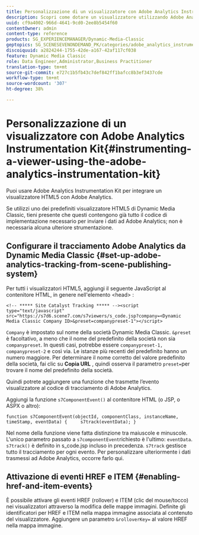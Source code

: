 ```yaml
---
title: Personalizzazione di un visualizzatore con Adobe Analytics Instrumentation Kit
description: Scopri come dotare un visualizzatore utilizzando Adobe Analytics Instrumentation Kit.
uuid: cf9a4002-966d-4641-9cd0-2ee8b5454f60
contentOwner: admin
content-type: reference
products: SG_EXPERIENCEMANAGER/Dynamic-Media-Classic
geptopics: SG_SCENESEVENONDEMAND_PK/categories/adobe_analytics_instrumentation_kit
discoiquuid: a2824244-1755-42de-a167-42af117cf038
feature: Dynamic Media Classic
role: Data Engineer,Administrator,Business Practitioner
translation-type: tm+mt
source-git-commit: e727c1b5fb43c7def842ff1bafcc8b3ef3437cde
workflow-type: tm+mt
source-wordcount: '307'
ht-degree: 38%

---
```



# Personalizzazione di un visualizzatore con Adobe Analytics Instrumentation Kit{#instrumenting-a-viewer-using-the-adobe-analytics-instrumentation-kit}

Puoi usare Adobe Analytics Instrumentation Kit per integrare un visualizzatore HTML5 con Adobe Analytics.

Se utilizzi uno dei predefiniti visualizzatore HTML5 di Dynamic Media Classic, tieni presente che questi contengono già tutto il codice di implementazione necessario per inviare i dati ad Adobe Analytics; non è necessaria alcuna ulteriore strumentazione.

## Configurare il tracciamento Adobe Analytics da Dynamic Media Classic {#set-up-adobe-analytics-tracking-from-scene-publishing-system}

Per tutti i visualizzatori HTML5, aggiungi il seguente JavaScript al contenitore HTML, in genere nell&#39;elemento &lt;head> :

```as3
<!-- ***** Site Catalyst Tracking ***** --><script type="text/javascript" src="https://s7d6.scene7.com/s7viewers/s_code.jsp?company=<Dynamic Media Classic Company ID>&preset=companypreset-1"></script>
```

`Company` è impostato sul nome della società Dynamic Media Classic. `&preset` è facoltativo, a meno che il nome del predefinito della società non sia `companypreset`. In questi casi, potrebbe essere `companypreset-1, companypreset-2` e così via. Le istanze più recenti del predefinito hanno un numero maggiore. Per determinare il nome corretto del valore predefinito della società, fai clic su **Copia URL** , quindi osserva il parametro `preset=`per trovare il nome del predefinito della società.

Quindi potrete aggiungere una funzione che trasmette l’evento visualizzatore al codice di tracciamento di Adobe Analytics.

Aggiungi la funzione `s7ComponentEvent()` al contenitore HTML (o JSP, o ASPX o altro):

```as3
function s7ComponentEvent(objectId, componentClass, instanceName, timeStamp, eventData) {     s7track(eventData); }
```

Nel nome della funzione viene fatta distinzione tra maiuscole e minuscole. L&#39;unico parametro passato a `s7componentEvent`richiesto è l&#39;ultimo: `eventData`. `s7track()` è definito in s_code.jsp incluso in precedenza. `s7track` gestisce tutto il tracciamento per ogni evento. Per personalizzare ulteriormente i dati trasmessi ad Adobe Analytics, occorre farlo qui.

## Attivazione di eventi HREF e ITEM  {#enabling-href-and-item-events}

È possibile attivare gli eventi HREF (rollover) e ITEM (clic del mouse/tocco) nei visualizzatori attraverso la modifica delle mappe immagini. Definite gli identificatori per HREF e ITEM nella mappa immagine associata al contenuto del visualizzatore. Aggiungere un parametro `&rolloverKey=` al valore HREF nella mappa immagine.
